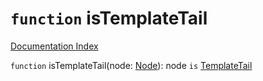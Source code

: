 # `function` isTemplateTail

[Documentation Index](../README.md)

`function` isTemplateTail(node: [Node](../private.interface.Node/README.md)): node `is` [TemplateTail](../private.interface.TemplateTail/README.md)
